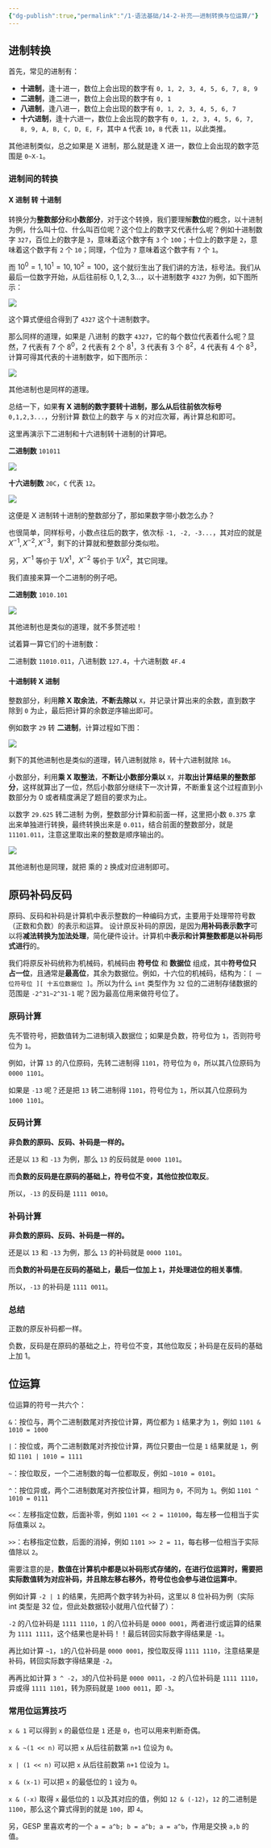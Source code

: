 ```yaml
---
{"dg-publish":true,"permalink":"/1-语法基础/14-2-补充——进制转换与位运算/"}
---
```


## 进制转换

首先，常见的进制有：
+ **十进制**，逢十进一，数位上会出现的数字有 `0, 1, 2, 3, 4, 5, 6, 7, 8, 9`
+ **二进制**，逢二进一，数位上会出现的数字有 `0, 1`
+ **八进制**，逢八进一，数位上会出现的数字有 `0, 1, 2, 3, 4, 5, 6, 7`
+ **十六进制**，逢十六进一，数位上会出现的数字有 `0, 1, 2, 3, 4, 5, 6, 7, 8, 9, A, B, C, D, E, F`，其中 `A` 代表 `10`，`B` 代表 `11`，以此类推。

其他进制类似，总之如果是 X 进制，那么就是逢 X 进一，数位上会出现的数字范围是 `0~X-1`。
### 进制间的转换

#### X 进制 转 十进制

转换分为**整数部分**和**小数部分**，对于这个转换，我们要理解**数位**的概念，以十进制为例，什么叫十位、什么叫百位呢？这个位上的数字又代表什么呢？例如十进制数字 `327`，百位上的数字是 `3`，意味着这个数字有 `3` 个 `100`；十位上的数字是 `2`，意味着这个数字有 `2` 个 `10`；同理，个位为 `7` 意味着这个数字有 `7` 个 `1`。

而 $10^0 = 1, 10^1 = 10, 10^2 = 100$，这个就衍生出了我们讲的方法，标号法。我们从最后一位数字开始，从后往前标 $0, 1, 2, 3...$，以十进制数字 `4327` 为例，如下图所示：

![](https://cdn.nlark.com/yuque/0/2024/png/34363594/1729080232392-190833dd-9f40-4d42-aeba-2389e3c79441.png)

这个算式便组合得到了 `4327` 这个十进制数字。

那么同样的道理，如果是 八进制 的数字 `4327`，它的每个数位代表着什么呢？显然，$7$ 代表有 $7$ 个 $8^0$，$2$ 代表有 $2$ 个 $8^1$，$3$ 代表有 $3$ 个 $8^2$，$4$ 代表有 $4$ 个 $8^3$，计算可得其代表的十进制数字，如下图所示：

![](https://cdn.nlark.com/yuque/0/2024/png/34363594/1729080527038-99ce105f-7cdf-4c08-ac3a-b7d2662745b3.png)

其他进制也是同样的道理。

总结一下，如果**有 X 进制的数字要转十进制，那么从后往前依次标号** `0,1,2,3...`，分别计算 数位上的数字 与 `X` 的对应次幂，再计算总和即可。

这里再演示下二进制和十六进制转十进制的计算吧。

**二进制数** `101011`

![](https://cdn.nlark.com/yuque/0/2024/png/34363594/1729081041792-6ff90a17-34f6-4a4f-ad91-9152d8ccb311.png)

**十六进制数** `20C`，`C` 代表 `12`。

![](https://cdn.nlark.com/yuque/0/2024/png/34363594/1729081153551-19a822b1-ecef-4de7-893e-0fcc1dab28b7.png)

这便是 X 进制转十进制的整数部分了，那如果数字带小数怎么办？

也很简单，同样标号，小数点往后的数字，依次标 `-1, -2, -3...`，其对应的就是 $X^{-1}, X^{-2}, X^{-3}$，剩下的计算就和整数部分类似啦。

另，$X^{-1}$ 等价于 $1/X^{1}$，$X^{-2}$ 等价于 $1/X^{2}$，其它同理。

我们直接来算一个二进制的例子吧。

**二进制数** `1010.101`

![](https://cdn.nlark.com/yuque/0/2024/png/34363594/1729081502039-f7c475a3-37ea-49ac-9d9c-07cd70ba3f4b.png)

其他进制也是类似的道理，就不多赘述啦！

试着算一算它们的十进制数：

二进制数 `11010.011`，八进制数 `127.4`，十六进制数 `4F.4`

#### 十进制转 X 进制

整数部分，利用**除 X 取余法**，**不断去除以** `X`，并记录计算出来的余数，直到数字除到 `0` 为止，最后把计算的余数逆序输出即可。

例如数字 `29` 转 **二进制**，计算过程如下图：

![](https://cdn.nlark.com/yuque/0/2024/png/34363594/1729082171187-89039be4-7550-4725-89ef-66a54f36eba6.png)

剩下的其他进制也是类似的道理，转八进制就除 `8`，转十六进制就除 `16`。

小数部分，利用**乘 X 取整法**，**不断让小数部分乘以** `X`，并**取出计算结果的整数部分**，这样就算出了一位，然后小数部分继续下一次计算，不断重复这个过程直到小数部分为 0 或者精度满足了题目的要求为止。

以数字 `29.625` 转二进制 为例，整数部分计算和前面一样，这里把小数 `0.375` 拿出来单独进行转换，最终转换出来是 `0.011`，结合前面的整数部分，就是 `11101.011`，注意这里取出来的整数是顺序输出的。

![](https://cdn.nlark.com/yuque/0/2024/png/34363594/1729082807693-c72a9434-4e06-4abb-9c87-5550f863c858.png)

其他进制也是同理，就把 乘的 `2` 换成对应进制即可。

## 原码补码反码

原码、反码和补码是计算机中表示整数的一种编码方式，主要用于处理带符号数（正数和负数）的表示和运算。 设计原反补码的原因，是因为**用补码表示数字**可以将**减法转换为加法处理**，简化硬件设计。计算机中**表示和计算整数都是以补码形式进行**的。

我们将原反补码统称为机械码，机械码由 **符号位** 和 **数据位** 组成，其中**符号位只占一位**，且通常是**最高位**，其余为数据位。例如，十六位的机械码，结构为：`[ 一位符号位 ][ 十五位数据位 ]`。所以为什么 `int` 类型作为 `32` 位的二进制存储数据的范围是 `-2^31~2^31-1` 呢？因为最高位用来做符号位了。

### 原码计算

先不管符号，把数值转为二进制填入数据位；如果是负数，符号位为 `1`，否则符号位为 `1`。

例如，计算 `13` 的八位原码，先转二进制得 `1101`，符号位为 `0`，所以其八位原码为 `0000 1101`。

如果是 `-13` 呢？还是把 `13` 转二进制得 `1101`，符号位为 `1`，所以其八位原码为 `1000 1101`。

### 反码计算

**非负数的原码、反码、补码是一样的。**

还是以 `13` 和 `-13` 为例，那么 `13` 的反码就是 `0000 1101`。

而**负数的反码是在原码的基础上，符号位不变，其他位按位取反**。

所以，`-13` 的反码是 `1111 0010`。

### 补码计算

**非负数的原码、反码、补码是一样的。**

还是以 `13` 和 `-13` 为例，那么 `13` 的补码就是 `0000 1101`。

而**负数的补码是在反码的基础上，最后一位加上 `1`，并处理进位的相关事情**。

所以，`-13` 的补码是 `1111 0011`。

### 总结

正数的原反补码都一样。

负数，反码是在原码的基础之上，符号位不变，其他位取反；补码是在反码的基础上加 1。

## 位运算

位运算的符号一共六个：

`&`：按位与，两个二进制数尾对齐按位计算，两位都为 `1` 结果才为 `1`，例如 `1101 & 1010 = 1000`

`|`：按位或，两个二进制数尾对齐按位计算，两位只要由一位是 `1` 结果就是 `1`，例如 `1101 | 1010 = 1111`

`~`：按位取反，一个二进制数的每一位都取反，例如 `~1010 = 0101`。

`^`：按位异或，两个二进制数尾对齐按位计算，相同为 `0`，不同为 `1`。例如 `1101 ^ 1010 = 0111`

`<<`：左移指定位数，后面补零，例如 `1101 << 2 = 110100`，每左移一位相当于实际值乘以 `2`。

`>>`：右移指定位数，后面的消掉，例如 `1101 >> 2 = 11`，每右移一位相当于实际值除以 `2`。

需要注意的是，**数值在计算机中都是以补码形式存储的，在进行位运算时，需要把实际数值转为对应补码，并且除左移右移外，符号位也会参与进位运算中**。

例如计算 `-2 | 1` 的结果，先把两个数字转为补码，这里以 8 位补码为例（实际 int 类型是 32 位，但此处数据较小就用八位代替了）：

`-2` 的八位补码是 `1111 1110`，`1` 的八位补码是 `0000 0001`，两者进行或运算的结果为 `1111 1111`，这个结果也是补码！！最后转回实际数字得结果是 `-1`。

再比如计算 `~1`，`1`的八位补码是 `0000 0001`，按位取反得 `1111 1110`，注意结果是补码，转回实际数字得结果是 `-2`。

再再比如计算 `3 ^ -2`，`3`的八位补码是 `0000 0011`，`-2` 的八位补码是 `1111 1110`，异或得 `1111 1101`，转为原码就是 `1000 0011`，即 `-3`。

### 常用位运算技巧

`x & 1` 可以得到 `x` 的最低位是 `1` 还是 `0`，也可以用来判断奇偶。

`x & ~(1 << n)` 可以把 `x` 从后往前数第 `n+1` 位设为 `0`。

`x | (1 << n)` 可以把 `x` 从后往前数第 `n+1` 位设为 `1`。

`x & (x-1)` 可以把 `x` 的最低位的 `1` 设为 `0`。

`x & (-x)` 取得 `x` 最低位的 `1` 以及其对应的值，例如 `12 & (-12)`，`12` 的二进制是 `1100`，那么这个算式得到的就是 `100`，即 `4`。

另，GESP 里喜欢考的一个 `a = a^b; b = a^b; a = a^b`，作用是交换 `a,b` 的值。
